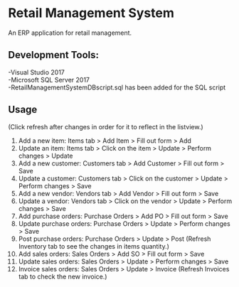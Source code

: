 # Retail Management System

An ERP application for retail management.

## Development Tools:

-Visual Studio 2017 </br>
-Microsoft SQL Server 2017 </br>
-RetailManagementSystemDBscript.sql has been added for the SQL script

## Usage
(Click refresh after changes in order for it to reflect in the listview.)

1. Add a new item:
Items tab > Add Item > Fill out form > Add
2. Update an item:
Items tab > Click on the item > Update > Perform changes > Update
4. Add a new customer:
Customers tab > Add Customer > Fill out form > Save
5. Update a customer:
Customers tab > Click on the customer > Update > Perform changes > Save
6. Add a new vendor:
Vendors tab > Add Vendor > Fill out form > Save
7. Update a vendor:
Vendors tab > Click on the vendor > Update > Perform changes > Save
8. Add purchase orders:
Purchase Orders > Add PO > Fill out form > Save
9. Update purchase orders:
Purchase Orders > Update > Perform changes > Save
10. Post purchase orders:
Purchase Orders > Update > Post (Refresh Inventory tab to see the changes in items quantity.)
11. Add sales orders:
Sales Orders > Add SO > Fill out form > Save
12. Update sales orders:
Sales Orders > Update > Perform changes > Save
13. Invoice sales orders:
Sales Orders > Update > Invoice (Refresh Invoices tab to check the new invoice.)

